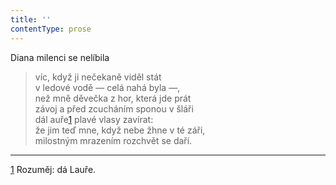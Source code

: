 ```yaml
---
title: ''
contentType: prose
---
```


Diana milenci se nelíbila

> víc, když ji nečekaně viděl stát  
> v ledové vodě — celá nahá byla —,  
> než mně děvečka z hor, která jde prát  
> závoj a před zcucháním sponou v šláři  
> dál auře[1](./resources/undefined) plavé vlasy zavírat:  
> že jim teď mne, když nebe žhne v té záři,  
> milostným mrazením rozchvět se daří.

* * *

[1](./resources/undefined) Rozuměj: dá Lauře.
